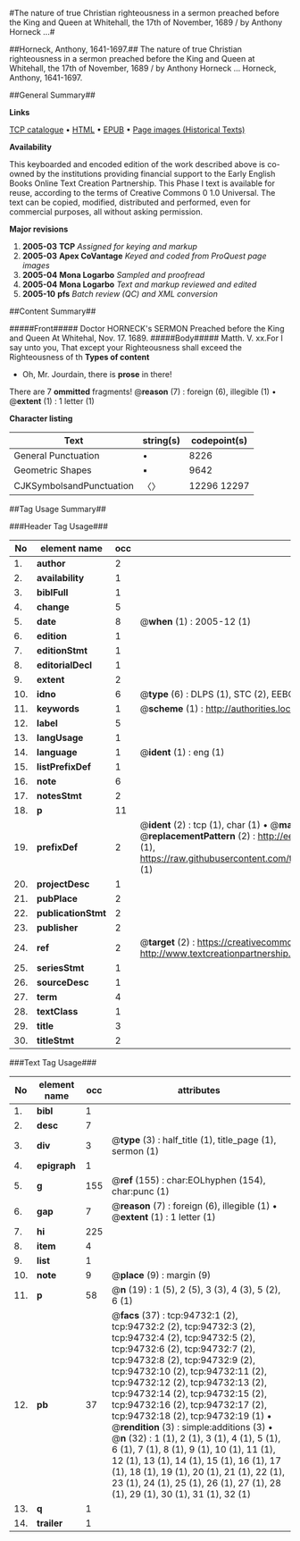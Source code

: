 #The nature of true Christian righteousness in a sermon preached before the King and Queen at Whitehall, the 17th of November, 1689 / by Anthony Horneck ...#

##Horneck, Anthony, 1641-1697.##
The nature of true Christian righteousness in a sermon preached before the King and Queen at Whitehall, the 17th of November, 1689 / by Anthony Horneck ...
Horneck, Anthony, 1641-1697.

##General Summary##

**Links**

[TCP catalogue](http://www.ota.ox.ac.uk/tcp/)  • 
[HTML](http://tei.it.ox.ac.uk/tcp/Texts-HTML/free/A44/A44537.html)  • 
[EPUB](http://tei.it.ox.ac.uk/tcp/Texts-EPUB/free/A44/A44537.epub) • 
[Page images (Historical Texts)](https://data.historicaltexts.jisc.ac.uk/view?pubId=eebo-12865976e&pageId=eebo-12865976e-94732-1)

**Availability**

This keyboarded and encoded edition of the
	       work described above is co-owned by the institutions
	       providing financial support to the Early English Books
	       Online Text Creation Partnership. This Phase I text is
	       available for reuse, according to the terms of Creative
	       Commons 0 1.0 Universal. The text can be copied,
	       modified, distributed and performed, even for
	       commercial purposes, all without asking permission.

**Major revisions**

1. __2005-03__ __TCP__ *Assigned for keying and markup*
1. __2005-03__ __Apex CoVantage__ *Keyed and coded from ProQuest page images*
1. __2005-04__ __Mona Logarbo__ *Sampled and proofread*
1. __2005-04__ __Mona Logarbo__ *Text and markup reviewed and edited*
1. __2005-10__ __pfs__ *Batch review (QC) and XML conversion*

##Content Summary##

#####Front#####
Doctor HORNECK's SERMON Preached before the King and Queen At Whitehal, Nov. 17. 1689.
#####Body#####
Matth. V. xx.For I say unto you, That except your Righteousness shall exceed the Righteousness of th
**Types of content**

  * Oh, Mr. Jourdain, there is **prose** in there!

There are 7 **ommitted** fragments! 
 @__reason__ (7) : foreign (6), illegible (1)  •  @__extent__ (1) : 1 letter (1)

**Character listing**


|Text|string(s)|codepoint(s)|
|---|---|---|
|General Punctuation|•|8226|
|Geometric Shapes|▪|9642|
|CJKSymbolsandPunctuation|〈〉|12296 12297|

##Tag Usage Summary##

###Header Tag Usage###

|No|element name|occ|attributes|
|---|---|---|---|
|1.|__author__|2||
|2.|__availability__|1||
|3.|__biblFull__|1||
|4.|__change__|5||
|5.|__date__|8| @__when__ (1) : 2005-12 (1)|
|6.|__edition__|1||
|7.|__editionStmt__|1||
|8.|__editorialDecl__|1||
|9.|__extent__|2||
|10.|__idno__|6| @__type__ (6) : DLPS (1), STC (2), EEBO-CITATION (1), OCLC (1), VID (1)|
|11.|__keywords__|1| @__scheme__ (1) : http://authorities.loc.gov/ (1)|
|12.|__label__|5||
|13.|__langUsage__|1||
|14.|__language__|1| @__ident__ (1) : eng (1)|
|15.|__listPrefixDef__|1||
|16.|__note__|6||
|17.|__notesStmt__|2||
|18.|__p__|11||
|19.|__prefixDef__|2| @__ident__ (2) : tcp (1), char (1)  •  @__matchPattern__ (2) : ([0-9\-]+):([0-9IVX]+) (1), (.+) (1)  •  @__replacementPattern__ (2) : http://eebo.chadwyck.com/downloadtiff?vid=$1&page=$2 (1), https://raw.githubusercontent.com/textcreationpartnership/Texts/master/tcpchars.xml#$1 (1)|
|20.|__projectDesc__|1||
|21.|__pubPlace__|2||
|22.|__publicationStmt__|2||
|23.|__publisher__|2||
|24.|__ref__|2| @__target__ (2) : https://creativecommons.org/publicdomain/zero/1.0/ (1), http://www.textcreationpartnership.org/docs/. (1)|
|25.|__seriesStmt__|1||
|26.|__sourceDesc__|1||
|27.|__term__|4||
|28.|__textClass__|1||
|29.|__title__|3||
|30.|__titleStmt__|2||


###Text Tag Usage###

|No|element name|occ|attributes|
|---|---|---|---|
|1.|__bibl__|1||
|2.|__desc__|7||
|3.|__div__|3| @__type__ (3) : half_title (1), title_page (1), sermon (1)|
|4.|__epigraph__|1||
|5.|__g__|155| @__ref__ (155) : char:EOLhyphen (154), char:punc (1)|
|6.|__gap__|7| @__reason__ (7) : foreign (6), illegible (1)  •  @__extent__ (1) : 1 letter (1)|
|7.|__hi__|225||
|8.|__item__|4||
|9.|__list__|1||
|10.|__note__|9| @__place__ (9) : margin (9)|
|11.|__p__|58| @__n__ (19) : 1 (5), 2 (5), 3 (3), 4 (3), 5 (2), 6 (1)|
|12.|__pb__|37| @__facs__ (37) : tcp:94732:1 (2), tcp:94732:2 (2), tcp:94732:3 (2), tcp:94732:4 (2), tcp:94732:5 (2), tcp:94732:6 (2), tcp:94732:7 (2), tcp:94732:8 (2), tcp:94732:9 (2), tcp:94732:10 (2), tcp:94732:11 (2), tcp:94732:12 (2), tcp:94732:13 (2), tcp:94732:14 (2), tcp:94732:15 (2), tcp:94732:16 (2), tcp:94732:17 (2), tcp:94732:18 (2), tcp:94732:19 (1)  •  @__rendition__ (3) : simple:additions (3)  •  @__n__ (32) : 1 (1), 2 (1), 3 (1), 4 (1), 5 (1), 6 (1), 7 (1), 8 (1), 9 (1), 10 (1), 11 (1), 12 (1), 13 (1), 14 (1), 15 (1), 16 (1), 17 (1), 18 (1), 19 (1), 20 (1), 21 (1), 22 (1), 23 (1), 24 (1), 25 (1), 26 (1), 27 (1), 28 (1), 29 (1), 30 (1), 31 (1), 32 (1)|
|13.|__q__|1||
|14.|__trailer__|1||
